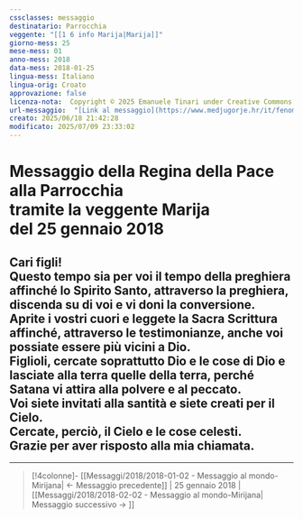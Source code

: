 ```yaml
---
cssclasses: messaggio
destinatario: Parrocchia
veggente: "[[1 6 info Marija|Marija]]"
giorno-mess: 25
mese-mess: 01
anno-mess: 2018
data-mess: 2018-01-25
lingua-mess: Italiano
lingua-orig: Croato
approvazione: false
licenza-nota:  Copyright © 2025 Emanuele Tinari under Creative Commons BY-NC-SA 4.0 https://creativecommons.org/licenses/by-nc-sa/4.0/
url-messaggio:  "[Link al messaggio](https://www.medjugorje.hr/it/fenomeno-di-medjugorje/messaggi-della-madonna/?datum=2018-1-25)"
creato: 2025/06/18 21:42:28
modificato: 2025/07/09 23:33:02
---
```


# Messaggio della Regina della Pace<br>alla Parrocchia<br>tramite la veggente Marija<br>del 25 gennaio 2018

## Cari figli!<br>Questo tempo sia per voi il tempo della preghiera affinché lo Spirito Santo, attraverso la preghiera, discenda su di voi e vi doni la conversione.<br>Aprite i vostri cuori e leggete la Sacra Scrittura affinché, attraverso le testimonianze, anche voi possiate essere più vicini a Dio.<br>Figlioli, cercate soprattutto Dio e le cose di Dio e lasciate alla terra quelle della terra, perché Satana vi attira alla polvere e al peccato.<br>Voi siete invitati alla santità e siete creati per il Cielo.<br>Cercate, perciò, il Cielo e le cose celesti.<br>Grazie per aver risposto alla mia chiamata.

***

> [!4colonne]- [[Messaggi/2018/2018-01-02 - Messaggio al mondo-Mirijana| ← Messaggio precedente]] | 25 gennaio 2018 | [[Messaggi/2018/2018-02-02 - Messaggio al mondo-Mirijana| Messaggio successivo → ]]
